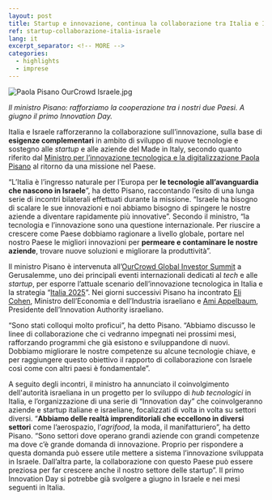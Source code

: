 ```yaml
---
layout: post
title: Startup e innovazione, continua la collaborazione tra Italia e Israele
ref: startup-collaborazione-italia-israele
lang: it
excerpt_separator: <!-- MORE -->
categories:
  - highlights
  - imprese
---
```


<img class="w-100" src="{{ site.baseURL }}/assets/images/posts/hiring.jpg" alt="Paola Pisano OurCrowd Israele.jpg"/>

_Il ministro Pisano: rafforziamo la cooperazione tra i nostri due Paesi. A giugno il primo Innovation Day._

<!-- MORE -->

Italia e Israele rafforzeranno la collaborazione sull’innovazione, sulla base di **esigenze complementari** in ambito di sviluppo di nuove tecnologie e sostegno alle _startup_ e alle aziende del Made in Italy, secondo quanto riferito dal [Ministro per l’innovazione tecnologica e la digitalizzazione Paola Pisano](https://innovazione.gov.it/it/chi-siamo/ministro/) al ritorno da una missione nel Paese.

“L’Italia è l’ingresso naturale per l’Europa per **le tecnologie all’avanguardia che nascono in Israele**”, ha detto Pisano, raccontando l’esito di una lunga serie di incontri bilaterali effettuati durante la missione. “Israele ha bisogno di scalare le sue innovazioni e noi abbiamo bisogno di spingere le nostre aziende a diventare rapidamente più innovative”. Secondo il ministro, “la tecnologia e l’innovazione sono una questione internazionale. Per riuscire a crescere come Paese dobbiamo ragionare a livello globale, portare nel nostro Paese le migliori innovazioni per **permeare e contaminare le nostre aziende**, trovare nuove soluzioni  e migliorare la produttività”.

Il ministro Pisano è intervenuta all’[OurCrowd Global Investor Summit](https://summit.ourcrowd.com/about-summit/) a Gerusalemme, uno dei principali eventi internazionali dedicati al _tech_ e alle _startup_, per esporre l’attuale scenario dell’innovazione tecnologica in Italia e la strategia “[Italia 2025](https://innovazione.gov.it/it/cosa-facciamo/italia-2025/)”. Nei giorni successivi Pisano ha incontrato [Eli Cohen](https://www.gov.il/en/Departments/People/minister_eli_cohen), Ministro dell’Economia e dell’Industria israeliano e [Ami Appelbaum](https://innovationisrael.org.il/en/team/dr-ami-appelbaum), Presidente dell’Innovation Authority israeliano. 

“Sono stati colloqui molto proficui”, ha detto Pisano. “Abbiamo discusso le linee di collaborazione che ci vedranno impegnati nei prossimi mesi, rafforzando programmi che già esistono e sviluppandone di nuovi. Dobbiamo migliorare le nostre competenze su alcune tecnologie chiave, e per raggiungere questo obiettivo il rapporto di collaborazione con Israele così come con altri paesi è fondamentale”.

A seguito degli incontri, il ministro ha annunciato il coinvolgimento dell'autorità israeliana in un progetto per lo sviluppo di _hub tecnologici_ in Italia, e l’organizzazione di una serie di “Innovation day” che coinvolgeranno aziende e startup italiane e israeliane, focalizzati di volta in volta su settori diversi. “**Abbiamo delle realtà imprenditoriali che eccellono in diversi settori** come l’aerospazio, l’_agrifood_, la moda, il manifatturiero”, ha detto Pisano. “Sono settori dove operano grandi aziende con grandi competenze ma dove c’è grande domanda di innovazione. Proprio per rispondere a questa domanda può essere utile mettere a sistema l’innovazione sviluppata in Israele. Dall’altra parte, la collaborazione con questo Paese può essere preziosa per far crescere anche il nostro settore delle startup”. Il primo Innovation Day si potrebbe già svolgere a giugno in Israele e nei mesi seguenti in Italia.

